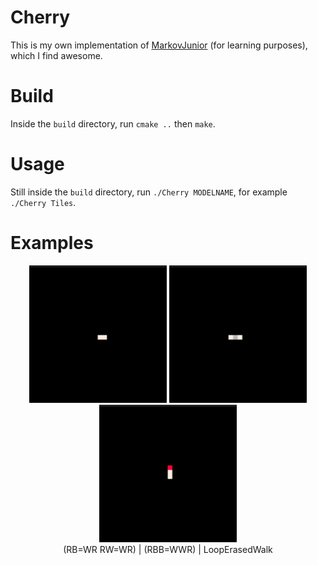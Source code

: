 # Cherry
This is my own implementation of [MarkovJunior](https://github.com/mxgmn/MarkovJunior) (for learning purposes), which I find awesome.

# Build
Inside the `build` directory, run `cmake ..` then `make`.

# Usage
Still inside the `build` directory, run `./Cherry MODELNAME`, for example `./Cherry Tiles`.

# Examples
<p align="center">
<a href="models/WhiteHole.xml"><img src="images/WhiteHole.gif" width="220" height="220" /></a>
<a href="models/Tiles.xml"><img src="images/Tiles.gif" width="220" height="220"/></a>
<a href="models/LoopErasedWalk.xml"><img src="images/LoopErasedWalk.gif" width="220" height="220"/></a><br/>
(RB=WR RW=WR) | (RBB=WWR) | LoopErasedWalk
</p>